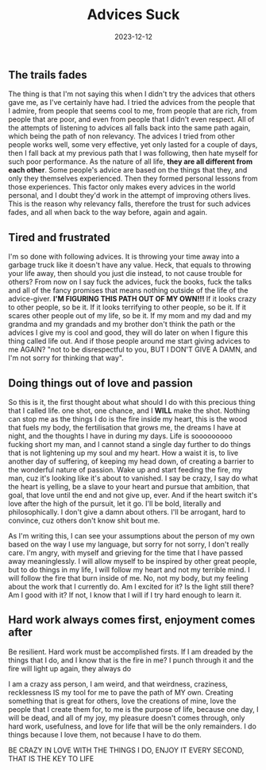 ﻿---
title: Advices Suck
description: Advices should not be listened to.
date: 2023-12-12
tags:
  - hehe 
  - happy-cow
layout: layouts/post.njk
---
## The trails fades

The thing is that I'm not saying this when I didn't try the advices that others gave me, as I've certainly have had. I tried the advices from the people that I admire, from people that seems cool to me, from people that are rich, from people that are poor, and even from people that I didn't even respect.
All of the attempts of listening to advices all falls back into the same path again, which being the path of non relevancy. The advices I tried from other people works well, some very effective, yet only lasted for a couple of days, then I fall back at my previous path that I was following, then hate myself for such poor performance. 
As the nature of all life, **they are all different from each other**. Some people's advice are based on the things that they, and only they themselves experienced. Then they formed personal lessons from those experiences. This factor only makes every advices in the world personal, and I doubt they'd work in the attempt of improving others lives. 
This is the reason why relevancy falls, therefore the trust for such advices fades, and all when back to the way before, again and again.

## Tired and frustrated 

I'm so done with following advices. It is throwing your time away into a garbage truck like it doesn't have any value. Heck, that equals to throwing your life away, then should you just die instead, to not cause trouble for others? 
From now on I say fuck the advices, fuck the books, fuck the talks and all of the fancy promises that means nothing outside of the life of the advice-giver. **I'M FIGURING THIS PATH OUT OF MY OWN!!!**
If it looks crazy to other people, so be it. If it looks terrifying to other people, so be it. If it scares other people out of my life, so be it. If my mom and my dad and my grandma and my grandads and my brother don't think the path or the advices I give my is cool and good, they will do later on when I figure this thing called life out.
And if those people around me start giving advices to me AGAIN? "not to be disrespectful to you, BUT I DON'T GIVE A DAMN, and I'm not sorry for thinking that way". 

## Doing things out of love and passion

So this is it, the first thought about what should I do with this precious thing that I called life. one shot, one chance, and I **WILL** make the shot. Nothing can stop me as the things I do is the fire inside my heart, this is the wood that fuels my body, the fertilisation that grows me, the dreams I have at night, and the thoughts I have in during my days. 
Life is sooooooooo fucking short my man, and I cannot stand a single day further to do things that is not lightening up my soul and my heart. How a waist it is, to live another day of suffering, of keeping my head down, of creating a barrier to the wonderful nature of passion. Wake up and start feeding the fire, my man, cuz it's looking like it's about to vanished.
I say be crazy, I say do what the heart is yelling, be a slave to your heart and pursue that ambition, that goal, that love until the end and not give up, ever. And if the heart switch it's love after the high of the pursuit, let it go. I'll be bold, literally and philosophically. I don't give a damn about others. I'll be arrogant, hard to convince, cuz others don't know shit bout me. 

As I'm writing this, I can see your assumptions about the person of my own based on the way I use my language, but sorry for not sorry, I don't really care. I'm angry, with myself and grieving for the time that I have passed away meaninglessly. 
I will allow myself to be inspired by other great people, but to do things in my life, I will follow my heart and not my terrible mind. I will follow the fire that burn inside of me. No, not my body, but my feeling about the work that I currently do. Am I excited for it? Is the light still there? Am I good with it? If not, I know that I will if I try hard enough to learn it. 

## Hard work always comes first, enjoyment comes after

Be resilient. Hard work must be accomplished firsts. If I am dreaded by the things that I do, and I know that is the fire in me? I punch through it and the fire will light up again, they always do

I am a crazy ass person, I am weird, and that weirdness, craziness, recklessness IS my tool for me to pave the path of MY own. Creating something that is great for others, love the creations of mine, love the people that I create them for, to me is the purpose of life, because one day, I will be dead, and all of my joy, my pleasure doesn't comes through, only hard work, usefulness, and love for life that will be the only remainders. I do things because I love them, not because I have to do them.

BE CRAZY IN LOVE WITH THE THINGS I DO, ENJOY IT EVERY SECOND, THAT IS THE KEY TO LIFE
